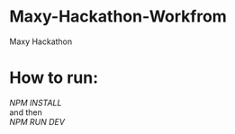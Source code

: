 # Maxy-Hackathon-Workfrom
Maxy Hackathon

# How to run:
*NPM INSTALL*<br>
and then <br>
*NPM RUN DEV*
